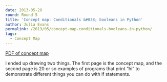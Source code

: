 ```yaml
---
date: 2013-05-28
round: Round 5
title: 'Concept map: Conditionals &#038; booleans in Python'
author: Julia Evans
permalink: /2013/05/concept-map-conditionals-booleans-in-python/
tags:
  - Concept Map
---
```

<a href="http://files.software-carpentry.org/training-course/2013/05/software-carpentry-concept-map-on-if-statements.pdf" target="_blank">PDF of concept map</a>

I ended up drawing two things. The first page is the concept map, and the second page is 20 or so examples of programs that print &#8220;hi&#8221; to demonstrate different things you can do with if statements.

